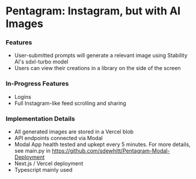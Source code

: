 # Pentagram: Instagram, but with AI Images

### Features
- User-submitted prompts will generate a relevant image using Stability AI's sdxl-turbo model
- Users can view their creations in a library on the side of the screen

### In-Progress Features
- Logins
- Full Instagram-like feed scrolling and sharing

### Implementation Details
- All generated images are stored in a Vercel blob
- API endpoints connected via Modal
- Modal App health tested and upkept every 5 minutes. For more details, see main.py in https://github.com/sdewhitt/Pentagram-Modal-Deployment
- Next.js / Vercel deployment
- Typescript mainly used
